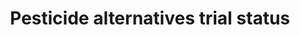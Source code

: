 ---
title: 'Pesticide alternatives trial status'
field: 'is.pesticide.alternativeTrial'
slug: 'fsc-pesticide-alternatives-trial-status'
description: 'The type of alternatives strategy'
comment: 'select from control list'
required: False
vocabulary: 'vocabulary.txt'
module: 'Pesticides'
cluster: 'Fsc'
policy: 'Controlled value. Multi select from control list.'
layout: 'fsc'
---